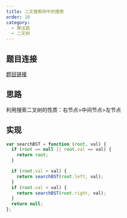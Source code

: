 ```yaml
---
title: 二叉搜索树中的搜索
order: 10
category:
  - 算法题
  - 二叉树
---
```


## 题目连接

[题目链接](https://leetcode.cn/problems/search-in-a-binary-search-tree/)

## 思路

利用搜索二叉树的性质：右节点>中间节点>左节点

## 实现

```js
var searchBST = function (root, val) {
  if (root == null || root.val == val) {
    return root;
  }

  if (root.val > val) {
    return searchBST(root.left, val);
  }
  if (root.val < val) {
    return searchBST(root.right, val);
  }
  return null;
};
```
